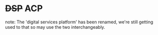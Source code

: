 # ~~DSP~~ ACP

note:
The 'digital services platform' has been renamed, we're still getting used to that so may use the two interchangeably.